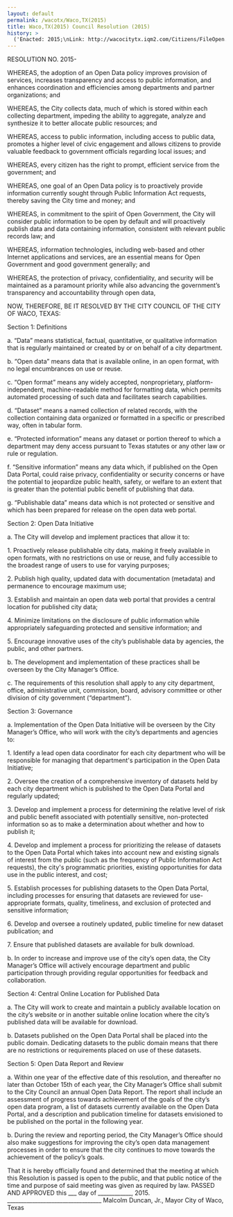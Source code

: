 ```yaml
---
layout: default
permalink: /wacotx/Waco,TX(2015)
title: Waco,TX(2015) Council Resolution (2015)
history: >
  ('Enacted: 2015;\nLink: http://wacocitytx.iqm2.com/Citizens/FileOpen.aspx?Type=4=6970=1466;\nMeans: Council Resolution',)
---
```


<p>RESOLUTION NO. 2015-</p> <p>WHEREAS, the adoption of an Open Data policy improves provision of services, increases transparency and access to public information, and enhances coordination and efficiencies among departments and partner organizations; and</p> <p>WHEREAS, the City collects data, much of which is stored within each collecting department, impeding the ability to aggregate, analyze and synthesize it to better allocate public resources; and</p> <p>WHEREAS, access to public information, including access to public data, promotes a higher level of civic engagement and allows citizens to provide valuable feedback to government officials regarding local issues; and</p> <p>WHEREAS, every citizen has the right to prompt, efficient service from the government; and</p> <p>WHEREAS, one goal of an Open Data policy is to proactively provide information currently sought through Public Information Act requests, thereby saving the City time and money; and</p> <p>WHEREAS, in commitment to the spirit of Open Government, the City will consider public information to be open by default and will proactively publish data and data containing information, consistent with relevant public records law; and</p> <p>WHEREAS, information technologies, including web-based and other Internet applications and services, are an essential means for Open Government and good government generally; and</p> <p>WHEREAS, the protection of privacy, confidentiality, and security will be maintained as a paramount priority while also advancing the government’s transparency and accountability through open data,</p> <p>NOW, THEREFORE, BE IT RESOLVED BY THE CITY COUNCIL OF THE CITY OF WACO, TEXAS:</p> <p>Section 1: Definitions</p> <p>a. “Data” means statistical, factual, quantitative, or qualitative information that is regularly maintained or created by or on behalf of a city department.</p> <p>b. “Open data” means data that is available online, in an open format, with no legal encumbrances on use or reuse.</p> <p>c. “Open format” means any widely accepted, nonproprietary, platform-independent, machine-readable method for formatting data, which permits automated processing of such data and facilitates search capabilities.</p> <p>d. “Dataset” means a named collection of related records, with the collection containing data organized or formatted in a specific or prescribed way, often in tabular form.</p> <p>e. “Protected information” means any dataset or portion thereof to which a department may deny access pursuant to Texas statutes or any other law or rule or regulation.</p> <p>f. “Sensitive information” means any data which, if published on the Open Data Portal, could raise privacy, confidentiality or security concerns or have the potential to jeopardize public health, safety, or welfare to an extent that is greater than the potential public benefit of publishing that data.</p> <p>g. “Publishable data” means data which is not protected or sensitive and which has been prepared for release on the open data web portal.</p> <p>Section 2: Open Data Initiative</p> <p>a. The City will develop and implement practices that allow it to:</p> <p>1. Proactively release publishable city data, making it freely available in open formats, with no restrictions on use or reuse, and fully accessible to the broadest range of users to use for varying purposes;</p> <p>2. Publish high quality, updated data with documentation (metadata) and permanence to encourage maximum use;</p> <p>3. Establish and maintain an open data web portal that provides a central location for published city data;</p> <p>4. Minimize limitations on the disclosure of public information while appropriately safeguarding protected and sensitive information; and</p> <p>5. Encourage innovative uses of the city’s publishable data by agencies, the public, and other partners.</p> <p>b. The development and implementation of these practices shall be overseen by the City Manager’s Office.</p> <p>c. The requirements of this resolution shall apply to any city department, office, administrative unit, commission, board, advisory committee or other division of city government (“department”).</p> <p>Section 3: Governance</p> <p>a. Implementation of the Open Data Initiative will be overseen by the City Manager’s Office, who will work with the city’s departments and agencies to: </p> <p>1. Identify a lead open data coordinator for each city department who will be responsible for managing that department's participation in the Open Data Initiative;</p> <p>2. Oversee the creation of a comprehensive inventory of datasets held by each city department which is published to the Open Data Portal and regularly updated;</p> <p>3. Develop and implement a process for determining the relative level of risk and public benefit associated with potentially sensitive, non-protected information so as to make a determination about whether and how to publish it;</p> <p>4. Develop and implement a process for prioritizing the release of datasets to the Open Data Portal which takes into account new and existing signals of interest from the public (such as the frequency of Public Information Act requests), the city's programmatic priorities, existing opportunities for data use in the public interest, and cost;</p> <p>5. Establish processes for publishing datasets to the Open Data Portal, including processes for ensuring that datasets are reviewed for use-appropriate formats, quality, timeliness, and exclusion of protected and sensitive information;</p> <p>6. Develop and oversee a routinely updated, public timeline for new dataset publication; and</p> <p>7. Ensure that published datasets are available for bulk download.</p> <p>b. In order to increase and improve use of the city’s open data, the City Manager’s Office will actively encourage department and public participation through providing regular opportunities for feedback and collaboration.</p> <p>Section 4: Central Online Location for Published Data</p> <p>a. The City will work to create and maintain a publicly available location on the city’s website or in another suitable online location where the city’s published data will be available for download.</p> <p>b. Datasets published on the Open Data Portal shall be placed into the public domain. Dedicating datasets to the public domain means that there are no restrictions or requirements placed on use of these datasets.</p> <p>Section 5: Open Data Report and Review</p> <p>a. Within one year of the effective date of this resolution, and thereafter no later than October 15th of each year, the City Manager’s Office shall submit to the City Council an annual Open Data Report. The report shall include an assessment of progress towards achievement of the goals of the city’s open data program, a list of datasets currently available on the Open Data Portal, and a description and publication timeline for datasets envisioned to be published on the portal in the following year.</p> <p>b. During the review and reporting period, the City Manager’s Office should also make suggestions for improving the city’s open data management processes in order to ensure that the city continues to move towards the achievement of the policy’s goals.</p> <p>That it is hereby officially found and determined that the meeting at which this Resolution is passed is open to the public, and that public notice of the time and purpose of said meeting was given as required by law. PASSED AND APPROVED this ___ day of ____________, 2015. __________________________________ Malcolm Duncan, Jr., Mayor City of Waco, Texas </p> <p/>
